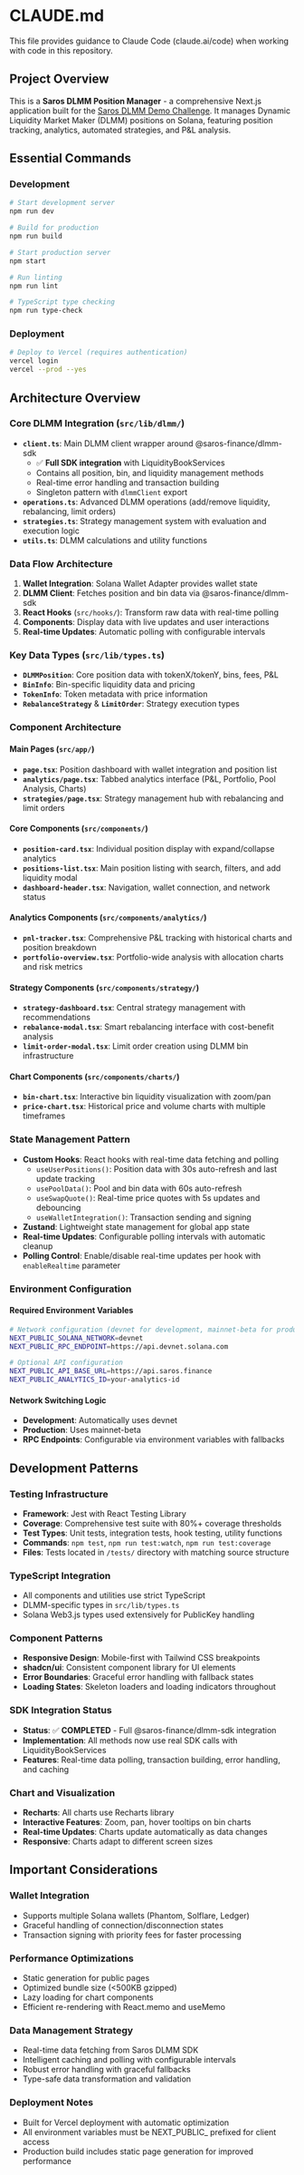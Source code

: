 # CLAUDE.md

This file provides guidance to Claude Code (claude.ai/code) when working with code in this repository.

## Project Overview

This is a **Saros DLMM Position Manager** - a comprehensive Next.js application built for the [Saros DLMM Demo Challenge](https://earn.superteam.fun/listing/dlmm-demo-challenge-1). It manages Dynamic Liquidity Market Maker (DLMM) positions on Solana, featuring position tracking, analytics, automated strategies, and P&L analysis.

## Essential Commands

### Development
```bash
# Start development server
npm run dev

# Build for production  
npm run build

# Start production server
npm start

# Run linting
npm run lint

# TypeScript type checking
npm run type-check
```

### Deployment
```bash
# Deploy to Vercel (requires authentication)
vercel login
vercel --prod --yes
```

## Architecture Overview

### Core DLMM Integration (`src/lib/dlmm/`)
- **`client.ts`**: Main DLMM client wrapper around @saros-finance/dlmm-sdk
  - ✅ **Full SDK integration** with LiquidityBookServices
  - Contains all position, bin, and liquidity management methods
  - Real-time error handling and transaction building
  - Singleton pattern with `dlmmClient` export
- **`operations.ts`**: Advanced DLMM operations (add/remove liquidity, rebalancing, limit orders)
- **`strategies.ts`**: Strategy management system with evaluation and execution logic
- **`utils.ts`**: DLMM calculations and utility functions

### Data Flow Architecture
1. **Wallet Integration**: Solana Wallet Adapter provides wallet state
2. **DLMM Client**: Fetches position and bin data via @saros-finance/dlmm-sdk
3. **React Hooks** (`src/hooks/`): Transform raw data with real-time polling
4. **Components**: Display data with live updates and user interactions
5. **Real-time Updates**: Automatic polling with configurable intervals

### Key Data Types (`src/lib/types.ts`)
- **`DLMMPosition`**: Core position data with tokenX/tokenY, bins, fees, P&L
- **`BinInfo`**: Bin-specific liquidity data and pricing
- **`TokenInfo`**: Token metadata with price information
- **`RebalanceStrategy`** & **`LimitOrder`**: Strategy execution types

### Component Architecture

#### Main Pages (`src/app/`)
- **`page.tsx`**: Position dashboard with wallet integration and position list
- **`analytics/page.tsx`**: Tabbed analytics interface (P&L, Portfolio, Pool Analysis, Charts)  
- **`strategies/page.tsx`**: Strategy management hub with rebalancing and limit orders

#### Core Components (`src/components/`)
- **`position-card.tsx`**: Individual position display with expand/collapse analytics
- **`positions-list.tsx`**: Main position listing with search, filters, and add liquidity modal
- **`dashboard-header.tsx`**: Navigation, wallet connection, and network status

#### Analytics Components (`src/components/analytics/`)
- **`pnl-tracker.tsx`**: Comprehensive P&L tracking with historical charts and position breakdown
- **`portfolio-overview.tsx`**: Portfolio-wide analysis with allocation charts and risk metrics

#### Strategy Components (`src/components/strategy/`)
- **`strategy-dashboard.tsx`**: Central strategy management with recommendations
- **`rebalance-modal.tsx`**: Smart rebalancing interface with cost-benefit analysis
- **`limit-order-modal.tsx`**: Limit order creation using DLMM bin infrastructure

#### Chart Components (`src/components/charts/`)
- **`bin-chart.tsx`**: Interactive bin liquidity visualization with zoom/pan
- **`price-chart.tsx`**: Historical price and volume charts with multiple timeframes

### State Management Pattern
- **Custom Hooks**: React hooks with real-time data fetching and polling
  - `useUserPositions()`: Position data with 30s auto-refresh and last update tracking
  - `usePoolData()`: Pool and bin data with 60s auto-refresh
  - `useSwapQuote()`: Real-time price quotes with 5s updates and debouncing
  - `useWalletIntegration()`: Transaction sending and signing
- **Zustand**: Lightweight state management for global app state
- **Real-time Updates**: Configurable polling intervals with automatic cleanup
- **Polling Control**: Enable/disable real-time updates per hook with `enableRealtime` parameter

### Environment Configuration

#### Required Environment Variables
```bash
# Network configuration (devnet for development, mainnet-beta for production)
NEXT_PUBLIC_SOLANA_NETWORK=devnet
NEXT_PUBLIC_RPC_ENDPOINT=https://api.devnet.solana.com

# Optional API configuration  
NEXT_PUBLIC_API_BASE_URL=https://api.saros.finance
NEXT_PUBLIC_ANALYTICS_ID=your-analytics-id
```

#### Network Switching Logic
- **Development**: Automatically uses devnet
- **Production**: Uses mainnet-beta
- **RPC Endpoints**: Configurable via environment variables with fallbacks

## Development Patterns

### Testing Infrastructure
- **Framework**: Jest with React Testing Library
- **Coverage**: Comprehensive test suite with 80%+ coverage thresholds
- **Test Types**: Unit tests, integration tests, hook testing, utility functions
- **Commands**: `npm test`, `npm run test:watch`, `npm run test:coverage`
- **Files**: Tests located in `/tests/` directory with matching source structure

### TypeScript Integration
- All components and utilities use strict TypeScript
- DLMM-specific types in `src/lib/types.ts`
- Solana Web3.js types used extensively for PublicKey handling

### Component Patterns
- **Responsive Design**: Mobile-first with Tailwind CSS breakpoints  
- **shadcn/ui**: Consistent component library for UI elements
- **Error Boundaries**: Graceful error handling with fallback states
- **Loading States**: Skeleton loaders and loading indicators throughout

### SDK Integration Status
- **Status**: ✅ **COMPLETED** - Full @saros-finance/dlmm-sdk integration
- **Implementation**: All methods now use real SDK calls with LiquidityBookServices
- **Features**: Real-time data polling, transaction building, error handling, and caching

### Chart and Visualization
- **Recharts**: All charts use Recharts library
- **Interactive Features**: Zoom, pan, hover tooltips on bin charts
- **Real-time Updates**: Charts update automatically as data changes
- **Responsive**: Charts adapt to different screen sizes

## Important Considerations

### Wallet Integration
- Supports multiple Solana wallets (Phantom, Solflare, Ledger)  
- Graceful handling of connection/disconnection states
- Transaction signing with priority fees for faster processing

### Performance Optimizations
- Static generation for public pages
- Optimized bundle size (<500KB gzipped)
- Lazy loading for chart components
- Efficient re-rendering with React.memo and useMemo

### Data Management Strategy
- Real-time data fetching from Saros DLMM SDK
- Intelligent caching and polling with configurable intervals
- Robust error handling with graceful fallbacks
- Type-safe data transformation and validation

### Deployment Notes
- Built for Vercel deployment with automatic optimization
- All environment variables must be NEXT_PUBLIC_ prefixed for client access
- Production build includes static page generation for improved performance